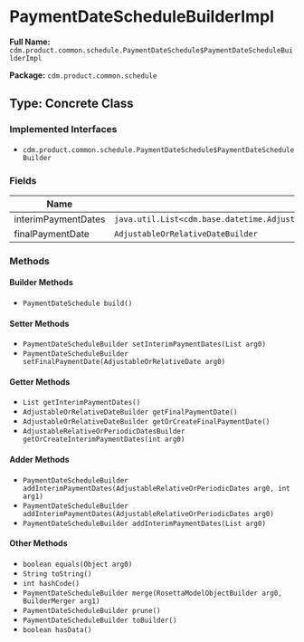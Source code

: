 # PaymentDateScheduleBuilderImpl

**Full Name:** `cdm.product.common.schedule.PaymentDateSchedule$PaymentDateScheduleBuilderImpl`

**Package:** `cdm.product.common.schedule`

## Type: Concrete Class

### Implemented Interfaces

- `cdm.product.common.schedule.PaymentDateSchedule$PaymentDateScheduleBuilder`

### Fields

| Name | Type | Description |
|------|------|-------------|
| interimPaymentDates | `java.util.List<cdm.base.datetime.AdjustableRelativeOrPeriodicDates$AdjustableRelativeOrPeriodicDatesBuilder>` |  |
| finalPaymentDate | `AdjustableOrRelativeDateBuilder` |  |

### Methods

#### Builder Methods

- `PaymentDateSchedule build()`

#### Setter Methods

- `PaymentDateScheduleBuilder setInterimPaymentDates(List arg0)`
- `PaymentDateScheduleBuilder setFinalPaymentDate(AdjustableOrRelativeDate arg0)`

#### Getter Methods

- `List getInterimPaymentDates()`
- `AdjustableOrRelativeDateBuilder getFinalPaymentDate()`
- `AdjustableOrRelativeDateBuilder getOrCreateFinalPaymentDate()`
- `AdjustableRelativeOrPeriodicDatesBuilder getOrCreateInterimPaymentDates(int arg0)`

#### Adder Methods

- `PaymentDateScheduleBuilder addInterimPaymentDates(AdjustableRelativeOrPeriodicDates arg0, int arg1)`
- `PaymentDateScheduleBuilder addInterimPaymentDates(AdjustableRelativeOrPeriodicDates arg0)`
- `PaymentDateScheduleBuilder addInterimPaymentDates(List arg0)`

#### Other Methods

- `boolean equals(Object arg0)`
- `String toString()`
- `int hashCode()`
- `PaymentDateScheduleBuilder merge(RosettaModelObjectBuilder arg0, BuilderMerger arg1)`
- `PaymentDateScheduleBuilder prune()`
- `PaymentDateScheduleBuilder toBuilder()`
- `boolean hasData()`

